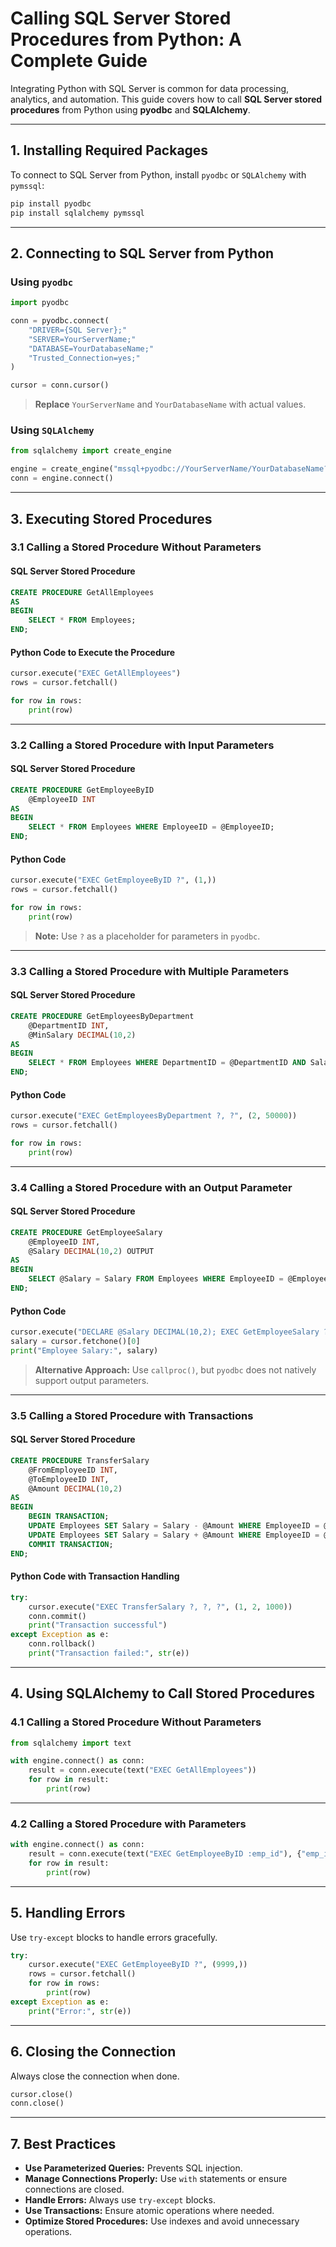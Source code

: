 # **Calling SQL Server Stored Procedures from Python: A Complete Guide**  

Integrating Python with SQL Server is common for data processing, analytics, and automation. This guide covers how to call **SQL Server stored procedures** from Python using **pyodbc** and **SQLAlchemy**.

---

## **1. Installing Required Packages**  
To connect to SQL Server from Python, install `pyodbc` or `SQLAlchemy` with `pymssql`:

```sh
pip install pyodbc
pip install sqlalchemy pymssql
```

---

## **2. Connecting to SQL Server from Python**  
### **Using `pyodbc`**
```python
import pyodbc

conn = pyodbc.connect(
    "DRIVER={SQL Server};"
    "SERVER=YourServerName;"
    "DATABASE=YourDatabaseName;"
    "Trusted_Connection=yes;"
)

cursor = conn.cursor()
```

> **Replace** `YourServerName` and `YourDatabaseName` with actual values.

### **Using `SQLAlchemy`**
```python
from sqlalchemy import create_engine

engine = create_engine("mssql+pyodbc://YourServerName/YourDatabaseName?trusted_connection=yes&driver=SQL+Server")
conn = engine.connect()
```

---

## **3. Executing Stored Procedures**
### **3.1 Calling a Stored Procedure Without Parameters**  
#### **SQL Server Stored Procedure**
```sql
CREATE PROCEDURE GetAllEmployees
AS
BEGIN
    SELECT * FROM Employees;
END;
```

#### **Python Code to Execute the Procedure**
```python
cursor.execute("EXEC GetAllEmployees")
rows = cursor.fetchall()

for row in rows:
    print(row)
```

---

### **3.2 Calling a Stored Procedure with Input Parameters**
#### **SQL Server Stored Procedure**
```sql
CREATE PROCEDURE GetEmployeeByID
    @EmployeeID INT
AS
BEGIN
    SELECT * FROM Employees WHERE EmployeeID = @EmployeeID;
END;
```

#### **Python Code**
```python
cursor.execute("EXEC GetEmployeeByID ?", (1,))
rows = cursor.fetchall()

for row in rows:
    print(row)
```

> **Note:** Use `?` as a placeholder for parameters in `pyodbc`.

---

### **3.3 Calling a Stored Procedure with Multiple Parameters**
#### **SQL Server Stored Procedure**
```sql
CREATE PROCEDURE GetEmployeesByDepartment
    @DepartmentID INT,
    @MinSalary DECIMAL(10,2)
AS
BEGIN
    SELECT * FROM Employees WHERE DepartmentID = @DepartmentID AND Salary >= @MinSalary;
END;
```

#### **Python Code**
```python
cursor.execute("EXEC GetEmployeesByDepartment ?, ?", (2, 50000))
rows = cursor.fetchall()

for row in rows:
    print(row)
```

---

### **3.4 Calling a Stored Procedure with an Output Parameter**
#### **SQL Server Stored Procedure**
```sql
CREATE PROCEDURE GetEmployeeSalary
    @EmployeeID INT,
    @Salary DECIMAL(10,2) OUTPUT
AS
BEGIN
    SELECT @Salary = Salary FROM Employees WHERE EmployeeID = @EmployeeID;
END;
```

#### **Python Code**
```python
cursor.execute("DECLARE @Salary DECIMAL(10,2); EXEC GetEmployeeSalary ?, @Salary OUTPUT; SELECT @Salary;", (1,))
salary = cursor.fetchone()[0]
print("Employee Salary:", salary)
```

> **Alternative Approach:** Use `callproc()`, but `pyodbc` does not natively support output parameters.

---

### **3.5 Calling a Stored Procedure with Transactions**
#### **SQL Server Stored Procedure**
```sql
CREATE PROCEDURE TransferSalary
    @FromEmployeeID INT,
    @ToEmployeeID INT,
    @Amount DECIMAL(10,2)
AS
BEGIN
    BEGIN TRANSACTION;
    UPDATE Employees SET Salary = Salary - @Amount WHERE EmployeeID = @FromEmployeeID;
    UPDATE Employees SET Salary = Salary + @Amount WHERE EmployeeID = @ToEmployeeID;
    COMMIT TRANSACTION;
END;
```

#### **Python Code with Transaction Handling**
```python
try:
    cursor.execute("EXEC TransferSalary ?, ?, ?", (1, 2, 1000))
    conn.commit()
    print("Transaction successful")
except Exception as e:
    conn.rollback()
    print("Transaction failed:", str(e))
```

---

## **4. Using SQLAlchemy to Call Stored Procedures**
### **4.1 Calling a Stored Procedure Without Parameters**
```python
from sqlalchemy import text

with engine.connect() as conn:
    result = conn.execute(text("EXEC GetAllEmployees"))
    for row in result:
        print(row)
```

---

### **4.2 Calling a Stored Procedure with Parameters**
```python
with engine.connect() as conn:
    result = conn.execute(text("EXEC GetEmployeeByID :emp_id"), {"emp_id": 1})
    for row in result:
        print(row)
```

---

## **5. Handling Errors**
Use `try-except` blocks to handle errors gracefully.

```python
try:
    cursor.execute("EXEC GetEmployeeByID ?", (9999,))
    rows = cursor.fetchall()
    for row in rows:
        print(row)
except Exception as e:
    print("Error:", str(e))
```

---

## **6. Closing the Connection**
Always close the connection when done.

```python
cursor.close()
conn.close()
```

---

## **7. Best Practices**
- **Use Parameterized Queries:** Prevents SQL injection.
- **Manage Connections Properly:** Use `with` statements or ensure connections are closed.
- **Handle Errors:** Always use `try-except` blocks.
- **Use Transactions:** Ensure atomic operations where needed.
- **Optimize Stored Procedures:** Use indexes and avoid unnecessary operations.
